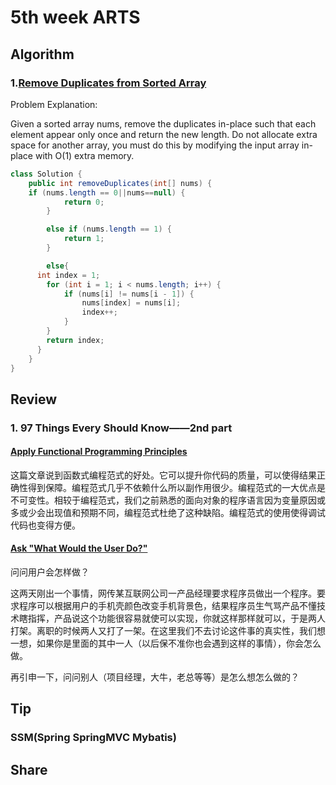 # 5th week ARTS
## Algorithm
### 1.[Remove Duplicates from Sorted Array](https://leetcode.com/problems/remove-duplicates-from-sorted-array/description/)
Problem Explanation:

Given a sorted array nums, remove the duplicates in-place such that each element appear only once and return the new length.
Do not allocate extra space for another array, you must do this by modifying the input array in-place with O(1) extra memory.

```java
class Solution {
    public int removeDuplicates(int[] nums) {
    if (nums.length == 0||nums==null) {
			return 0;
		}

		else if (nums.length == 1) {
			return 1;
		}

		else{
      int index = 1;
  		for (int i = 1; i < nums.length; i++) {
  			if (nums[i] != nums[i - 1]) {
  				nums[index] = nums[i];
  				index++;
  			}
  		}
  		return index;
      }
    }
}
```

## Review
### 1. 97 Things Every Should Know——2nd part
#### [Apply Functional Programming Principles](https://97-things-every-x-should-know.gitbooks.io/97-things-every-programmer-should-know/content/en/thing_02/index.html)
这篇文章说到函数式编程范式的好处。它可以提升你代码的质量，可以使得结果正确性得到保障。编程范式几乎不依赖什么所以副作用很少。编程范式的一大优点是不可变性。相较于编程范式，我们之前熟悉的面向对象的程序语言因为变量原因或多或少会出现值和预期不同，编程范式杜绝了这种缺陷。编程范式的使用使得调试代码也变得方便。

#### [Ask "What Would the User Do?"](https://97-things-every-x-should-know.gitbooks.io/97-things-every-programmer-should-know/content/en/thing_03/index.html)
问问用户会怎样做？


这两天刚出一个事情，网传某互联网公司一产品经理要求程序员做出一个程序。要求程序可以根据用户的手机壳颜色改变手机背景色，结果程序员生气骂产品不懂技术瞎指挥，产品说这个功能很容易就使可以实现，你就这样那样就可以，于是两人打架。离职的时候两人又打了一架。在这里我们不去讨论这件事的真实性，我们想一想，如果你是里面的其中一人（以后保不准你也会遇到这样的事情），你会怎么做。


再引申一下，问问别人（项目经理，大牛，老总等等）是怎么想怎么做的？


## Tip
### SSM(Spring SpringMVC Mybatis)


## Share
